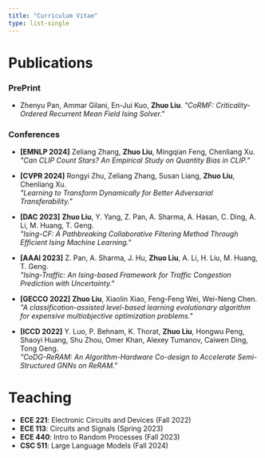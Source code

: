 ```yaml
---
title: "Curriculum Vitae"
type: list-single
---
```



# Publications

### PrePrint 
- Zhenyu Pan, Ammar Gilani, En-Jui Kuo, **Zhuo Liu**. 
  *"CoRMF: Criticality-Ordered Recurrent Mean Field Ising Solver."* 


### Conferences

- **[EMNLP 2024]** Zeliang Zhang, **Zhuo Liu**, Mingqian Feng, Chenliang Xu.  
  *"Can CLIP Count Stars? An Empirical Study on Quantity Bias in CLIP."*

- **[CVPR 2024]** Rongyi Zhu, Zeliang Zhang, Susan Liang, **Zhuo Liu**, Chenliang Xu.  
  *"Learning to Transform Dynamically for Better Adversarial Transferability."*


- **[DAC 2023]** **Zhuo Liu**, Y. Yang, Z. Pan, A. Sharma, A. Hasan, C. Ding, A. Li, M. Huang, T. Geng.  
  *"Ising-CF: A Pathbreaking Collaborative Filtering Method Through Efficient Ising Machine Learning."*  

- **[AAAI 2023]** Z. Pan, A. Sharma, J. Hu, **Zhuo Liu**, A. Li, H. Liu, M. Huang, T. Geng.  
  *"Ising-Traffic: An Ising-based Framework for Traffic Congestion Prediction with Uncertainty."*  
  

- **[GECCO 2022]** **Zhuo Liu**, Xiaolin Xiao, Feng-Feng Wei, Wei-Neng Chen.  
  *"A classification-assisted level-based learning evolutionary algorithm for expensive multiobjective optimization problems."*  
  

- **[ICCD 2022]** Y. Luo, P. Behnam, K. Thorat, **Zhuo Liu**, Hongwu Peng, Shaoyi Huang, Shu Zhou, Omer Khan, Alexey Tumanov, Caiwen Ding, Tong Geng.  
  *"CoDG-ReRAM: An Algorithm-Hardware Co-design to Accelerate Semi-Structured GNNs on ReRAM."*  
  


# Teaching

- **ECE 221**: Electronic Circuits and Devices (Fall 2022)  
- **ECE 113**: Circuits and Signals (Spring 2023)  
- **ECE 440**: Intro to Random Processes (Fall 2023)
- **CSC 511**: Large Language Models (Fall 2024)
